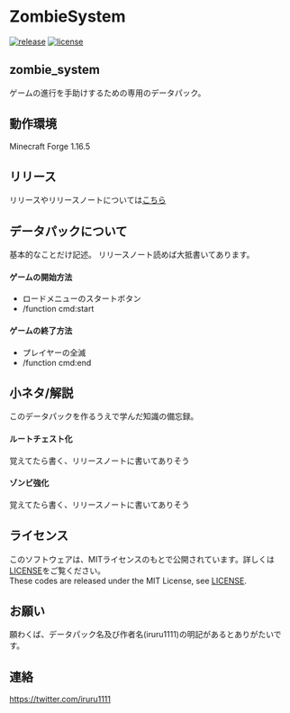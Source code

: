 # ZombieSystem
[![release](https://img.shields.io/github/release/ProjectHBC/zombie_system?logo=github)](https://github.com/ProjectHBC/zombie_system/releases)
[![license](https://img.shields.io/github/license/ProjectHBC/zombie_system?logo=github)](https://github.com/ProjectHBC/zombie_system/blob/master/LICENSE)

## zombie_system

ゲームの進行を手助けするための専用のデータパック。

## 動作環境

Minecraft Forge 1.16.5

## リリース

リリースやリリースノートについては[こちら](https://github.com/ProjectHBC/zombie_system/releases)

## データパックについて

基本的なことだけ記述。
リリースノート読めば大抵書いてあります。

#### ゲームの開始方法

- ロードメニューのスタートボタン
- /function cmd:start

#### ゲームの終了方法

- プレイヤーの全滅
- /function cmd:end

## 小ネタ/解説

このデータパックを作るうえで学んだ知識の備忘録。

#### ルートチェスト化

覚えてたら書く、リリースノートに書いてありそう

#### ゾンビ強化

覚えてたら書く、リリースノートに書いてありそう

## ライセンス

このソフトウェアは、MITライセンスのもとで公開されています。詳しくは[LICENSE](https://github.com/ProjectHBC/zombie_system/blob/master/LICENSE)をご覧ください。  
These codes are released under the MIT License, see [LICENSE](https://github.com/ProjectHBC/zombie_system/blob/master/LICENSE).

## お願い

願わくば、データパック名及び作者名(iruru1111)の明記があるとありがたいです。

## 連絡
https://twitter.com/iruru1111
